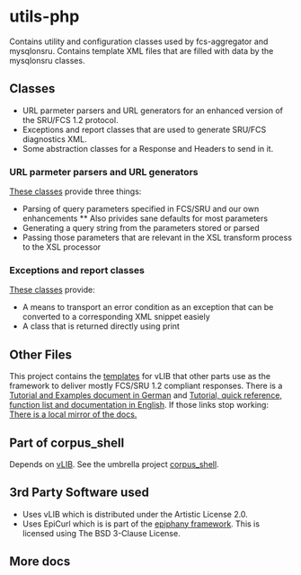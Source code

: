 # utils-php

Contains utility and configuration classes used by fcs-aggregator and mysqlonsru.
Contains template XML files that are filled with data by the mysqlonsru classes.  

## Classes

* URL parmeter parsers and URL generators for an enhanced version of the SRU/FCS 1.2
protocol.
* Exceptions and report classes that are used to generate SRU/FCS diagnostics XML.
* Some abstraction classes for a Response and Headers to send in it.

### URL parmeter parsers and URL generators

[These classes](https://github.com/acdh-oeaw/utils-php/blob/master/common.php) provide three things:
* Parsing of query parameters specified in FCS/SRU and our own enhancements
** Also privides sane defaults for most parameters
* Generating a query string from the parameters stored or parsed
* Passing those parameters that are relevant in the XSL transform process
to the XSL processor

### Exceptions and report classes

[These classes](https://github.com/acdh-oeaw/utils-php/blob/master/diagnostics.php) provide:
* A means to transport an error condition as an exception that can be converted to a
corresponding XML snippet easiely
* A class that is returned directly using print

## Other Files

This project contains the [templates](https://github.com/acdh-oeaw/utils-php/tree/master/templates)
for vLIB that other parts use as the framework to deliver mostly FCS/SRU 1.2 compliant responses.
There is a [Tutorial and Examples document in German](http://vlib.clausvb.de/docs/vlib_einfuehrung.pdf)
and [Tutorial, quick reference, function list and documentation in English](http://vlib.clausvb.de/docs/vlibTemplate_english/table_of_content.html).
If those links stop working: [There is a local mirror of the docs.](https://acdh-oeaw.github.io/vLIB)

## Part of corpus_shell

Depends on [vLIB](https://github.com/acdh-oeaw/vLIB). See the umbrella project [corpus_shell](https://github.com/acdh-oeaw/corpus_shell).

## 3rd Party Software used

* Uses vLIB which is distributed under the Artistic License 2.0.
* Uses EpiCurl which is is part of the [epiphany framework](https://github.com/jmathai/epiphany). This is licensed using
The BSD 3-Clause License.

## More docs

